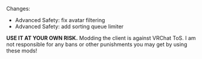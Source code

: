 Changes:
 * Advanced Safety: fix avatar filtering
 * Advanced Safety: add sorting queue limiter

**USE IT AT YOUR OWN RISK.** Modding the client is against VRChat ToS. I am not responsible for any bans or other punishments you may get by using these mods!